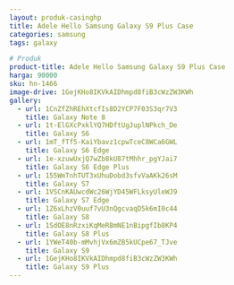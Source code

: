 ```yaml
---
layout: produk-casinghp
title: Adele Hello Samsung Galaxy S9 Plus Case
categories: samsung
tags: galaxy

# Produk
product-title: Adele Hello Samsung Galaxy S9 Plus Case
harga: 90000
sku: hn-1466
image-drive: 1GejKHo8IKVkAIDhmpd8fiB3cWzZW3KWh
gallery:
  - url: 1CnZfZhREhXtcfIs8D2YCP7F03S3qr7V3
    title: Galaxy Note 8
  - url: 1t-ElGXcPxklYQ7HDftUgJuplNPkch_De
    title: Galaxy S6
  - url: 1mT_fTf5-KaiYbavz1cpwTceC8WCa6GWL
    title: Galaxy S6 Edge
  - url: 1e-xzuwUxjQ7wZb8kU87tMhhr_pgYJai7
    title: Galaxy S6 Edge Plus
  - url: 155WmTnhTUT3xUhuDobd3sfvVaAKk26sM
    title: Galaxy S7
  - url: 1VSCnKAUwcdWc26WjYD45WFLksyUleWJ9
    title: Galaxy S7 Edge
  - url: 1Z6xLhzV0uuf7vU3nQgcvaqD5k6mI0c44
    title: Galaxy S8
  - url: 1SdOE8nRzxiKqMeRBmNE1nBipgfIb8KP4
    title: Galaxy S8 Plus
  - url: 1YWeT40b-mMvhjVx6mZB5kUCpe67_TJve
    title: Galaxy S9
  - url: 1GejKHo8IKVkAIDhmpd8fiB3cWzZW3KWh
    title: Galaxy S9 Plus
---
```

